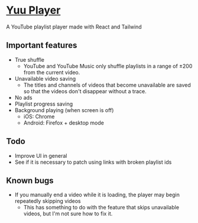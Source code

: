 # [Yuu Player](https://yuu.pages.dev/)
A YouTube playlist player made with React and Tailwind

## Important features
- True shuffle
  - YouTube and YouTube Music only shuffle playlists in a range of ±200 from the current video.
- Unavailable video saving
  - The titles and channels of videos that become unavailable are saved so that the videos don't disappear without a trace.
- No ads
- Playlist progress saving
- Background playing (when screen is off)
  - iOS: Chrome
  - Android: Firefox + desktop mode

## Todo
- Improve UI in general
- See if it is necessary to patch using links with broken playlist ids

## Known bugs
- If you manually end a video while it is loading, the player may begin repeatedly skipping videos
  - This has something to do with the feature that skips unavailable videos, but I'm not sure how to fix it.
